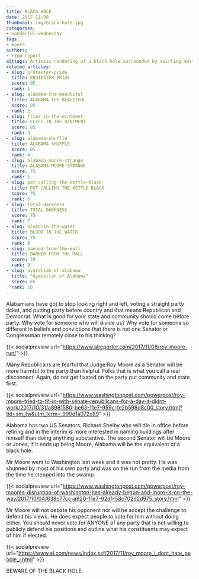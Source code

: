 ```yaml
---
title: BLACK HOLE
date: 2017-11-08
thumbnail: img/black-hole.jpg
categories:
- wonderful-wednesday
tags:
- moore
authors:
- ripp-report
alttags: Artistic rendering of a black hole surrounded by swirling matter, symbolizing divisive forces in Alabama politics
related_articles:
- slug: protester-pride
  title: PROTESTER PRIDE
  score: 95
  rank: 1
- slug: alabama-the-beautiful
  title: ALABAMA THE BEAUTIFUL
  score: 95
  rank: 2
- slug: flies-in-the-ointment
  title: FLIES IN THE OINTMENT
  score: 85
  rank: 3
- slug: alabama-shuffle
  title: ALABAMA SHUFFLE
  score: 85
  rank: 4
- slug: alabama-moore-strange
  title: ALABAMA MOORE STRANGE
  score: 75
  rank: 5
- slug: pot-calling-the-kettle-black
  title: POT CALLING THE KETTLE BLACK
  score: 75
  rank: 6
- slug: total-darkness
  title: TOTAL DARKNESS
  score: 75
  rank: 7
- slug: blood-in-the-water
  title: BLOOD IN THE WATER
  score: 75
  rank: 8
- slug: banned-from-the-mall
  title: BANNED FROM THE MALL
  score: 70
  rank: 9
- slug: ayatollah-of-alabama
  title: “Ayatollah of Alabama”
  score: 65
  rank: 10
---
```

Alabamians have got to stop looking right and left, voting a straight party ticket, and putting party before country and that means Republican and Democrat. What is good for your state and community should come before party. Why vote for someone who will divide us? Why vote for someone so different in beliefs and convictions that there is not one Senator or Congressman remotely close to his thinking?

{{< socialpreview url="https://www.alreporter.com/2017/11/08/roy-moore-run/" >}}

Many Republicans are fearful that Judge Roy Moore as a Senator will be more harmful to the party than helpful. Folks that is what you call a real disconnect. Again, do not get fixated on the party put community and state first.

{{< socialpreview url="https://www.washingtonpost.com/powerpost/roy-moore-tried-to-fit-in-with-senate-republicans-for-a-day-it-didnt-work/2017/10/31/a8981580-be63-11e7-959c-fe2b598d8c00_story.html?tid=sm_tw&utm_term=.990d1a072c89" >}}

Alabama has two US Senators, Richard Shelby who will die in office before retiring and in the interim is more interested in naming buildings after himself than doing anything substantive. The second Senator will be Moore or Jones, if it ends up being Moore, Alabama will be the equivalent of a black hole.

Mr Moore went to Washington last week and it was not pretty. He was shunned by most of his own party and was on the run from the media from the time he stepped into the swamp.

{{< socialpreview url="https://www.washingtonpost.com/powerpost/roy-moores-disruption-of-washington-has-already-begun-and-more-is-on-the-way/2017/10/04/638c77cc-a920-11e7-92d1-58c702d2d975_story.html" >}}

Mr Moore will not debate his opponent nor will he accept the challenge to defend his views. He does expect people to vote for him without doing either. You should never vote for ANYONE of any party that is not willing to publicly defend his positions and outline what his constituents may expect of him if elected.

{{< socialpreview url="https://www.al.com/news/index.ssf/2017/11/roy_moore_i_dont_hate_people_i.html" >}}

BEWARE OF THE BLACK HOLE
